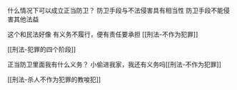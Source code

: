 什么情况下可以成立正当防卫？
	防卫手段与不法侵害具有相当性
	防卫手段不能侵害其他法益

这个和民法好像
有义务不履行，便有责任要承担
[[刑法-不作为犯罪]]


[[刑法-犯罪的四个阶段]]

正当防卫里面我有什么义务？
	小偷进我家，我还有义务吗[[刑法-不作为犯罪]]

[[刑法-杀人不作为犯罪的教唆犯]]
